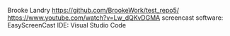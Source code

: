 Brooke Landry
https://github.com/BrookeWork/test_repo5/
https://www.youtube.com/watch?v=Lw_dQKvDGMA
screencast software: EasyScreenCast
IDE: Visual Studio Code
